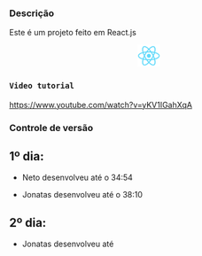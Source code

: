 ### Descrição

Este é um projeto feito em React.js

<div style="display: flex; flex-wrap: wrap; justify-content: center;">
  <img title="React" alt="React" height="40" src="https://raw.githubusercontent.com/devicons/devicon/master/icons/react/react-original.svg">
</div>

### `Video tutorial`
https://www.youtube.com/watch?v=yKV1IGahXqA

### Controle de versão 

## 1º dia:

- Neto desenvolveu até o 34:54

- Jonatas desenvolveu até o 38:10

## 2º dia:

- Jonatas desenvolveu até 
